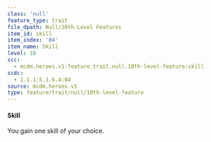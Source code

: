 ```yaml
---
class: 'null'
feature_type: trait
file_dpath: Null/10th-Level Features
item_id: skill
item_index: '04'
item_name: Skill
level: 10
scc:
  - mcdm.heroes.v1:feature.trait.null.10th-level-feature:skill
scdc:
  - 1.1.1:5.1.6.4:04
source: mcdm.heroes.v1
type: feature/trait/null/10th-level-feature
---
```


#### Skill

You gain one skill of your choice.

